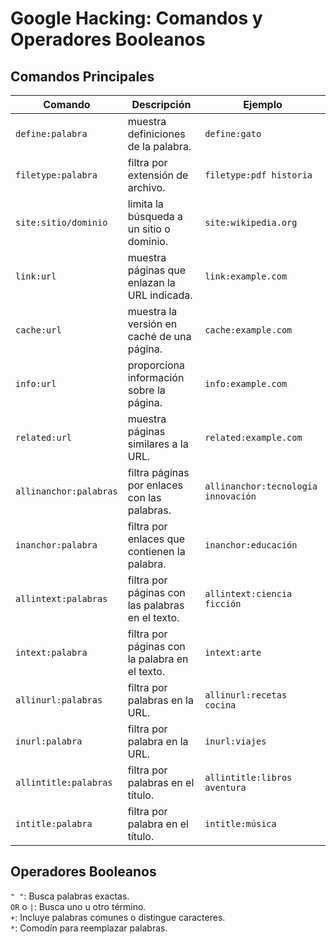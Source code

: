 # Google Hacking: Comandos y Operadores Booleanos

## Comandos Principales
| Comando | Descripción | Ejemplo |
|---------|-------------|---------|
| `define:palabra` | muestra definiciones de la palabra. | `define:gato` |
| `filetype:palabra` | filtra por extensión de archivo. | `filetype:pdf historia` |
| `site:sitio/dominio` | limita la búsqueda a un sitio o dominio. | `site:wikipedia.org` |
| `link:url` | muestra páginas que enlazan la URL indicada. | `link:example.com` |
| `cache:url` | muestra la versión en caché de una página. | `cache:example.com` |
| `info:url` | proporciona información sobre la página. | `info:example.com` |
| `related:url` | muestra páginas similares a la URL. | `related:example.com` |
| `allinanchor:palabras` | filtra páginas por enlaces con las palabras. | `allinanchor:tecnología innovación` |
| `inanchor:palabra` | filtra por enlaces que contienen la palabra. | `inanchor:educación` |
| `allintext:palabras` | filtra por páginas con las palabras en el texto. | `allintext:ciencia ficción` |
| `intext:palabra` | filtra por páginas con la palabra en el texto. | `intext:arte` |
| `allinurl:palabras` | filtra por palabras en la URL. | `allinurl:recetas cocina` |
| `inurl:palabra` | filtra por palabra en la URL. | `inurl:viajes` |
| `allintitle:palabras` | filtra por palabras en el título. | `allintitle:libros aventura` |
| `intitle:palabra` | filtra por palabra en el título. | `intitle:música` |



## Operadores Booleanos

`" "`: Busca palabras exactas.  
`OR` o `|`: Busca uno u otro término.  
`+`: Incluye palabras comunes o distingue caracteres.  
`*`: Comodín para reemplazar palabras.
